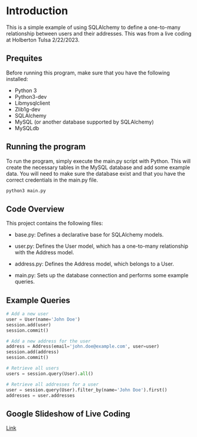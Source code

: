 # Introduction

This is a simple example of using SQLAlchemy to define a one-to-many relationship between users and their addresses. This was from a live coding at Holberton Tulsa 2/22/2023.

## Prequites

Before running this program, make sure that you have the following installed:

* Python 3
* Python3-dev
* Libmysqlclient
* Zlib1g-dev
* SQLAlchemy
* MySQL (or another database supported by SQLAlchemy)
* MySQLdb


## Running the program

To run the program, simply execute the main.py script with Python. This will create the necessary tables in the MySQL database and add some example data. You will need to make sure the database exist and that you have the correct credentials in the main.py file.

```python
python3 main.py
```

## Code Overview

This project contains the following files:

* base.py: Defines a declarative base for SQLAlchemy models.

* user.py: Defines the User model, which has a one-to-many relationship with the Address model.

* address.py: Defines the Address model, which belongs to a User.

* main.py: Sets up the database connection and performs some example queries.

## Example Queries

```python
# Add a new user
user = User(name='John Doe')
session.add(user)
session.commit()

# Add a new address for the user
address = Address(email='john.doe@example.com', user=user)
session.add(address)
session.commit()

# Retrieve all users
users = session.query(User).all()

# Retrieve all addresses for a user
user = session.query(User).filter_by(name='John Doe').first()
addresses = user.addresses
```

## Google Slideshow of Live Coding

[Link](https://docs.google.com/presentation/d/11I-0CjejzrqTU7Eafj2RglBTIIZBHyVnnpJl2KLfhGA/edit?usp=sharing)

